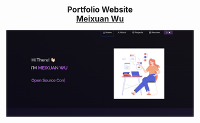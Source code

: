 <h2 align="center">
  Portfolio Website <br/>
  <a href="https://personal-portfolio-esiw.onrender.com" target="_blank">Meixuan Wu</a>
</h2>
<div align="center">
  <img alt="Demo" src="./src/Assets/readme.png" />
</div>

<br/>
